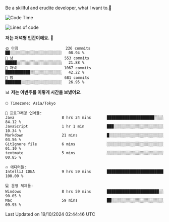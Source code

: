 Be a skillful and erudite developer, what I want to.👶

<!--START_SECTION:waka-->
![Code Time](http://img.shields.io/badge/Code%20Time-1%2C321%20hrs%2019%20mins-blue)

![Lines of code](https://img.shields.io/badge/%EC%A0%80%EB%8A%94%20%EC%97%AC%ED%83%9C%EA%B9%8C%EC%A7%80%20-882.8%20thousand%20%EC%A4%84%EC%9D%98%20%EC%BD%94%EB%93%9C%EB%A5%BC%20%EC%9E%91%EC%84%B1%ED%96%88%EC%96%B4%EC%9A%94.-blue)

**저는 저녁형 인간이에요. 🦉** 

```text
🌞 아침                     226 commits         ██░░░░░░░░░░░░░░░░░░░░░░░   08.94 % 
🌆 낮　                     553 commits         █████░░░░░░░░░░░░░░░░░░░░   21.88 % 
🌃 저녁                     1067 commits        ███████████░░░░░░░░░░░░░░   42.22 % 
🌙 밤　                     681 commits         ███████░░░░░░░░░░░░░░░░░░   26.95 % 
```


📊 **저는 이번주를 이렇게 시간을 보냈어요.** 

```text
🕑︎ Timezone: Asia/Tokyo

💬 프로그래밍 언어들: 
Java                     8 hrs 24 mins       █████████████████████░░░░   84.12 % 
JavaScript               1 hr 1 min          ███░░░░░░░░░░░░░░░░░░░░░░   10.34 % 
Markdown                 21 mins             █░░░░░░░░░░░░░░░░░░░░░░░░   03.56 % 
GitIgnore file           6 mins              ░░░░░░░░░░░░░░░░░░░░░░░░░   01.10 % 
textmate                 5 mins              ░░░░░░░░░░░░░░░░░░░░░░░░░   00.85 % 

🔥 에디터들: 
IntelliJ IDEA            9 hrs 59 mins       █████████████████████████   100.00 % 

💻 운영 체제들: 
Windows                  8 hrs 59 mins       ███████████████████████░░   90.05 % 
Mac                      59 mins             ██░░░░░░░░░░░░░░░░░░░░░░░   09.95 % 
```


 Last Updated on 19/10/2024 02:44:46 UTC
<!--END_SECTION:waka-->
